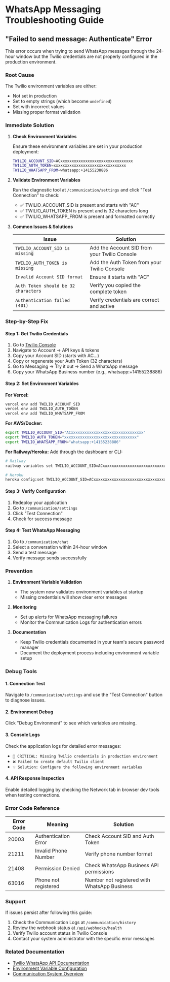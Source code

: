 # WhatsApp Messaging Troubleshooting Guide

## "Failed to send message: Authenticate" Error

This error occurs when trying to send WhatsApp messages through the 24-hour window but the Twilio credentials are not properly configured in the production environment.

### Root Cause

The Twilio environment variables are either:
- Not set in production
- Set to empty strings (which become `undefined`)
- Set with incorrect values
- Missing proper format validation

### Immediate Solution

1. **Check Environment Variables**
   
   Ensure these environment variables are set in your production deployment:
   
   ```bash
   TWILIO_ACCOUNT_SID=ACxxxxxxxxxxxxxxxxxxxxxxxxxxxxxxxx
   TWILIO_AUTH_TOKEN=xxxxxxxxxxxxxxxxxxxxxxxxxxxxxxxx
   TWILIO_WHATSAPP_FROM=whatsapp:+14155238886
   ```

2. **Validate Environment Variables**
   
   Run the diagnostic tool at `/communication/settings` and click "Test Connection" to check:
   - ✅ TWILIO_ACCOUNT_SID is present and starts with "AC"
   - ✅ TWILIO_AUTH_TOKEN is present and is 32 characters long
   - ✅ TWILIO_WHATSAPP_FROM is present and formatted correctly

3. **Common Issues & Solutions**

   | Issue | Solution |
   |-------|----------|
   | `TWILIO_ACCOUNT_SID is missing` | Add the Account SID from your Twilio Console |
   | `TWILIO_AUTH_TOKEN is missing` | Add the Auth Token from your Twilio Console |
   | `Invalid Account SID format` | Ensure it starts with "AC" |
   | `Auth Token should be 32 characters` | Verify you copied the complete token |
   | `Authentication failed (401)` | Verify credentials are correct and active |

### Step-by-Step Fix

#### Step 1: Get Twilio Credentials

1. Go to [Twilio Console](https://console.twilio.com/)
2. Navigate to Account → API keys & tokens
3. Copy your Account SID (starts with AC...)
4. Copy or regenerate your Auth Token (32 characters)
5. Go to Messaging → Try it out → Send a WhatsApp message
6. Copy your WhatsApp Business number (e.g., whatsapp:+14155238886)

#### Step 2: Set Environment Variables

**For Vercel:**
```bash
vercel env add TWILIO_ACCOUNT_SID
vercel env add TWILIO_AUTH_TOKEN  
vercel env add TWILIO_WHATSAPP_FROM
```

**For AWS/Docker:**
```bash
export TWILIO_ACCOUNT_SID="ACxxxxxxxxxxxxxxxxxxxxxxxxxxxxxxxx"
export TWILIO_AUTH_TOKEN="xxxxxxxxxxxxxxxxxxxxxxxxxxxxxxxx"
export TWILIO_WHATSAPP_FROM="whatsapp:+14155238886"
```

**For Railway/Heroku:**
Add through the dashboard or CLI:
```bash
# Railway
railway variables set TWILIO_ACCOUNT_SID=ACxxxxxxxxxxxxxxxxxxxxxxxxxxxxxxxx

# Heroku  
heroku config:set TWILIO_ACCOUNT_SID=ACxxxxxxxxxxxxxxxxxxxxxxxxxxxxxxxx
```

#### Step 3: Verify Configuration

1. Redeploy your application
2. Go to `/communication/settings`
3. Click "Test Connection"
4. Check for success message

#### Step 4: Test WhatsApp Messaging

1. Go to `/communication/chat`
2. Select a conversation within 24-hour window
3. Send a test message
4. Verify message sends successfully

### Prevention

1. **Environment Variable Validation**
   - The system now validates environment variables at startup
   - Missing credentials will show clear error messages

2. **Monitoring**
   - Set up alerts for WhatsApp messaging failures
   - Monitor the Communication Logs for authentication errors

3. **Documentation**
   - Keep Twilio credentials documented in your team's secure password manager
   - Document the deployment process including environment variable setup

### Debug Tools

#### 1. Connection Test
Navigate to `/communication/settings` and use the "Test Connection" button to diagnose issues.

#### 2. Environment Debug
Click "Debug Environment" to see which variables are missing.

#### 3. Console Logs
Check the application logs for detailed error messages:
- `🚨 CRITICAL: Missing Twilio credentials in production environment`
- `❌ Failed to create default Twilio client`
- `💡 Solution: Configure the following environment variables`

#### 4. API Response Inspection
Enable detailed logging by checking the Network tab in browser dev tools when testing connections.

### Error Code Reference

| Error Code | Meaning | Solution |
|------------|---------|----------|
| 20003 | Authentication Error | Check Account SID and Auth Token |
| 21211 | Invalid Phone Number | Verify phone number format |
| 21408 | Permission Denied | Check WhatsApp Business API permissions |
| 63016 | Phone not registered | Number not registered with WhatsApp Business |

### Support

If issues persist after following this guide:

1. Check the Communication Logs at `/communication/history`
2. Review the webhook status at `/api/webhooks/health`
3. Verify Twilio account status in Twilio Console
4. Contact your system administrator with the specific error messages

### Related Documentation

- [Twilio WhatsApp API Documentation](https://www.twilio.com/docs/whatsapp)
- [Environment Variable Configuration](./DEPLOYMENT.md)
- [Communication System Overview](./COMMUNICATION_SYSTEM.md) 